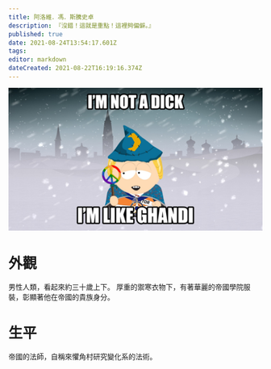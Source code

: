 ```yaml
---
title: 阿洛維．馮．斯騰史卓
description: 『沒錯！這就是重點！這裡夠偏僻。』
published: true
date: 2021-08-24T13:54:17.601Z
tags: 
editor: markdown
dateCreated: 2021-08-22T16:19:16.374Z
---
```


![b7d2a155-beb2-4537-8d18-10bbef07cbe2.jpeg](/b7d2a155-beb2-4537-8d18-10bbef07cbe2.jpeg)
# 外觀
男性人類，看起來約三十歲上下。
厚重的禦寒衣物下，有著華麗的帝國學院服裝，彰顯著他在帝國的貴族身分。

# 生平
帝國的法師，自稱來懼角村研究變化系的法術。